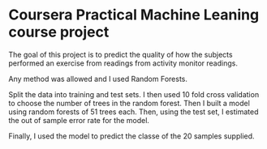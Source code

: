 
# Coursera Practical Machine Leaning course project

The goal of this project is to predict the quality of how the subjects performed  an exercise from readings from activity monitor readings.

Any method was allowed and I used Random Forests.  

Split the data into training and test sets.  I then used 10 fold cross validation to choose the number of trees in the random forest.  Then I built a model using random forests of 51 trees each. Then, using the test set, I estimated the out of sample error rate for the model.

Finally, I used the model to predict the classe of the 20 samples supplied.

